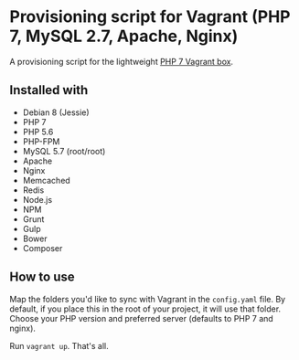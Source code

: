 # Provisioning script for Vagrant (PHP 7, MySQL 2.7, Apache, Nginx)
A provisioning script for the lightweight [PHP 7 Vagrant box](https://atlas.hashicorp.com/ncaro/boxes/php7-debian8-apache-nginx-mysql/).

## Installed with
- Debian 8 (Jessie)
- PHP 7
- PHP 5.6
- PHP-FPM
- MySQL 5.7 (root/root)
- Apache
- Nginx
- Memcached
- Redis
- Node.js
- NPM
- Grunt
- Gulp
- Bower
- Composer

## How to use
Map the folders you'd like to sync with Vagrant in the `config.yaml` file. By default, if you place this in the root of your project, it will use that folder. Choose your PHP version and preferred server (defaults to PHP 7 and nginx).

Run `vagrant up`. That's all.
